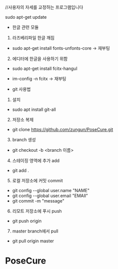 //사용자의 자세를 교정하는 프로그램입니다


sudo apt-get update

- 한글 관련 모듈

1. 라즈베리파일 한글 깨짐 
 - sudo apt-get install fonts-unfonts-core -> 재부팅
2. 에디터에 한글을 사용하기 위함
 - sudo apt-get install fcitx-hangul
 - im-config -n fcitx -> 재부팅

- git 사용법

1. 설치 
 - sudo apt install git-all
2. 저장소 복제
 - git clone https://github.com/zungun/PoseCure.git
3. branch 생성
 - git checkout -b <branch 이름>
4. 스테이징 영역에 추가 add
 - git add .
5. 로컬 저장소에 커밋 commit
 - git config --global user.name "NAME"
 - git config --global user.email "EMAIl"
 - git commit -m "message"
6. 리모트 저장소에 푸시 push
 - git push origin <branch name>
7. master branch에서 pull
 - git pull origin master

# PoseCure
